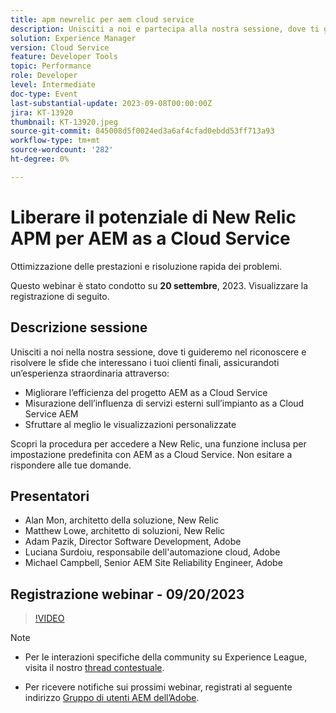 ```yaml
---
title: apm newrelic per aem cloud service
description: Unisciti a noi e partecipa alla nostra sessione, dove ti guideremo nel riconoscere e risolvere le sfide che interessano i tuoi clienti finali, assicurando un’esperienza eccezionale attraverso il miglioramento dell’efficienza del progetto as a Cloud Service per l’AEM, la misurazione dell’influenza dei servizi esterni per il tuo sistema as a Cloud Service per l’AEM e la possibilità di sfruttare al massimo viste personalizzate. Scopri la procedura per accedere a New Relic, una funzione inclusa per impostazione predefinita con AEM as a Cloud Service. Non esitare a rispondere alle tue domande.
solution: Experience Manager
version: Cloud Service
feature: Developer Tools
topic: Performance
role: Developer
level: Intermediate
doc-type: Event
last-substantial-update: 2023-09-08T00:00:00Z
jira: KT-13920
thumbnail: KT-13920.jpeg
source-git-commit: 845008d5f0024ed3a6af4cfad0ebdd53ff713a93
workflow-type: tm+mt
source-wordcount: '282'
ht-degree: 0%

---
```



# Liberare il potenziale di New Relic APM per AEM as a Cloud Service

Ottimizzazione delle prestazioni e risoluzione rapida dei problemi.

Questo webinar è stato condotto su **20 settembre**, 2023. Visualizzare la registrazione di seguito.

## Descrizione sessione

Unisciti a noi nella nostra sessione, dove ti guideremo nel riconoscere e risolvere le sfide che interessano i tuoi clienti finali, assicurandoti un’esperienza straordinaria attraverso:

* Migliorare l’efficienza del progetto AEM as a Cloud Service
* Misurazione dell’influenza di servizi esterni sull’impianto as a Cloud Service AEM
* Sfruttare al meglio le visualizzazioni personalizzate

Scopri la procedura per accedere a New Relic, una funzione inclusa per impostazione predefinita con AEM as a Cloud Service. Non esitare a rispondere alle tue domande.

## Presentatori

* Alan Mon, architetto della soluzione, New Relic
* Matthew Lowe, architetto di soluzioni, New Relic
* Adam Pazik, Director Software Development, Adobe
* Luciana Surdoiu, responsabile dell&#39;automazione cloud, Adobe
* Michael Campbell, Senior AEM Site Reliability Engineer, Adobe

## Registrazione webinar - 09/20/2023

>[!VIDEO](https://video.tv.adobe.com/v/3424439/)

>[!NOTE]
>
>* Per le interazioni specifiche della community su Experience League, visita il nostro [thread contestuale](https://adobe.ly/3sV67N5).
>
>* Per ricevere notifiche sui prossimi webinar, registrati al seguente indirizzo [Gruppo di utenti AEM dell’Adobe](https://aem-augs.adobe.com/).
